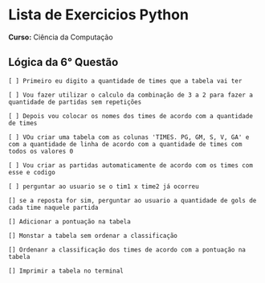 # Lista de Exercicios Python
**Curso:** Ciência da Computação

## Lógica da 6° Questão

    [ ] Primeiro eu digito a quantidade de times que a tabela vai ter

    [ ] Vou fazer utilizar o calculo da combinação de 3 a 2 para fazer a quantidade de partidas sem repetições

    [ ] Depois vou colocar os nomes dos times de acordo com a quantidade de times

    [ ] VOu criar uma tabela com as colunas 'TIMES. PG, GM, S, V, GA' e com a quantidade de linha de acordo com a quantidade de times com todos os valores 0

    [ ] Vou criar as partidas automaticamente de acordo com os times com esse e codigo

    [ ] perguntar ao usuario se o tim1 x time2 já ocorreu

    [] se a reposta for sim, perguntar ao usuario a quantidade de gols de cada time naquele partida

    [] Adicionar a pontuação na tabela

    [] Monstar a tabela sem ordenar a classificação

    [] Ordenanr a classificação dos times de acordo com a pontuação na tabela
    
    [] Imprimir a tabela no terminal 

    